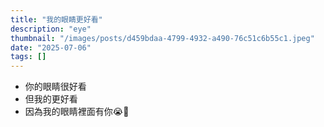 ```yaml
---
title: "我的眼睛更好看"
description: "eye"
thumbnail: "/images/posts/d459bdaa-4799-4932-a490-76c51c6b55c1.jpeg"
date: "2025-07-06"
tags: []
---
```

- 你的眼睛很好看
- 但我的更好看
- 因為我的眼睛裡面有你😭🫵
